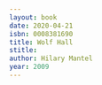 ```yaml
---
layout: book
date: 2020-04-21
isbn: 0008381690
title: Wolf Hall
stitle: 
author: Hilary Mantel
year: 2009
---
```

